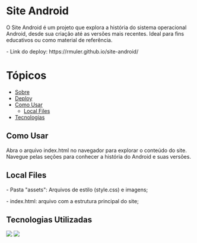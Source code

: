 <h1> Site Android </h1>
<a id="sobre"></a>
<p> O Site Android é um projeto que explora a história do sistema operacional Android, desde sua criação até as versões mais recentes. Ideal para fins educativos ou como material de referência.</p>

<a id="deploy"></a>
<p>- Link do deploy: https://rmuler.github.io/site-android/

<a name="ancora"></a>
# Tópicos
- [Sobre](#sobre)
- [Deploy](#deploy)
- [Como Usar](#como-usar)
  - [Local Files](#local-files)
- [Tecnologias](#tecnologias)

<a id="como-configurar"></a>
<h2>Como Usar</h2>
<p>Abra o arquivo index.html no navegador para explorar o conteúdo do site. Navegue pelas seções para conhecer a história do Android e suas versões.</p>

<a id="local-files"></a>
<h2>Local Files</h2>
<p>- Pasta "assets": Arquivos de estilo (style.css) e imagens;</p>
<p>- index.html: arquivo com a estrutura principal do site;</p>

<a id="tecnologias"></a>
<h2>Tecnologias Utilizadas</h2>
<img src="http://ForTheBadge.com/images/badges/uses-html.svg"/>
<img src="http://ForTheBadge.com/images/badges/uses-css.svg"/>
